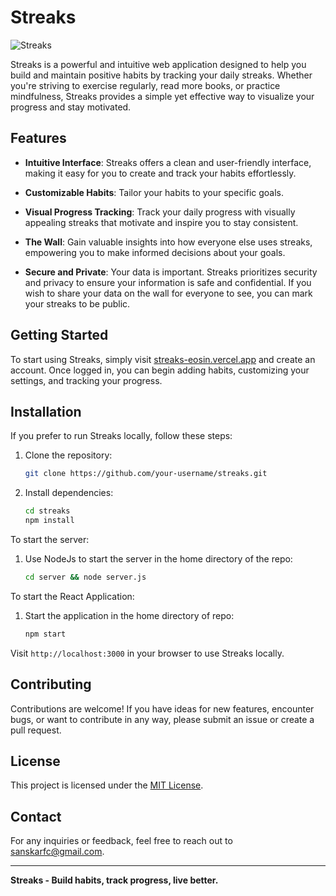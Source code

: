 # Streaks

![Streaks](https://github.com/sanskarfc/streaks/assets/72058551/dc55cd6f-7705-4b05-be34-318b61a941ae)



Streaks is a powerful and intuitive web application designed to help you build and maintain positive habits by tracking your daily streaks. Whether you're striving to exercise regularly, read more books, or practice mindfulness, Streaks provides a simple yet effective way to visualize your progress and stay motivated.

## Features

- **Intuitive Interface**: Streaks offers a clean and user-friendly interface, making it easy for you to create and track your habits effortlessly.

- **Customizable Habits**: Tailor your habits to your specific goals.

- **Visual Progress Tracking**: Track your daily progress with visually appealing streaks that motivate and inspire you to stay consistent.

- **The Wall**: Gain valuable insights into how everyone else uses streaks, empowering you to make informed decisions about your goals.

- **Secure and Private**: Your data is important. Streaks prioritizes security and privacy to ensure your information is safe and confidential. If you wish to share your data on the wall for everyone to see, you can mark your streaks to be public.

## Getting Started

To start using Streaks, simply visit [streaks-eosin.vercel.app](https://streaks-eosin.vercel.app/) and create an account. Once logged in, you can begin adding habits, customizing your settings, and tracking your progress.

## Installation

If you prefer to run Streaks locally, follow these steps:

1. Clone the repository:
   ```bash
   git clone https://github.com/your-username/streaks.git
   ```

2. Install dependencies:
   ```bash
   cd streaks
   npm install
   ```

To start the server: 

1. Use NodeJs to start the server in the home directory of the repo:
   ```bash
   cd server && node server.js
   ```

To start the React Application: 

1. Start the application in the home directory of repo:
   ```bash
   npm start
   ```

Visit `http://localhost:3000` in your browser to use Streaks locally.

## Contributing

Contributions are welcome! If you have ideas for new features, encounter bugs, or want to contribute in any way, please submit an issue or create a pull request.

## License

This project is licensed under the [MIT License](LICENSE).

## Contact

For any inquiries or feedback, feel free to reach out to [sanskarfc@gmail.com](mailto:sanskarfc@gmail.com).

---

**Streaks - Build habits, track progress, live better.**
